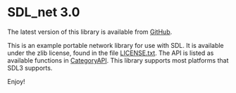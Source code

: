 # SDL_net 3.0

The latest version of this library is available from [GitHub](https://github.com/libsdl-org/SDL_net/releases).

This is an example portable network library for use with SDL.
It is available under the zlib license, found in the file [LICENSE.txt](https://github.com/libsdl-org/SDL_net/blob/main/LICENSE.txt).
The API is listed as available functions in [CategoryAPI](CategoryAPI.md).
This library supports most platforms that SDL3 supports.

Enjoy!
